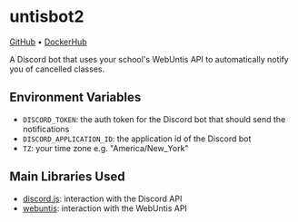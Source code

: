 # untisbot2
[GitHub](https://github.com/2mal3/UntisBot2) • [DockerHub](https://hub.docker.com/r/2mal3/untisbot2)

A Discord bot that uses your school's WebUntis API to automatically notify you of cancelled classes.

## Environment Variables

- `DISCORD_TOKEN`: the auth token for the Discord bot that should send the notifications
- `DISCORD_APPLICATION_ID`: the application id of the Discord bot
- `TZ`: your time zone e.g. "America/New_York"

## Main Libraries Used

- [discord.js](https://www.npmjs.com/package/discord.js): interaction with the Discord API
- [webuntis](https://www.npmjs.com/package/webuntis): interaction with the WebUntis API
